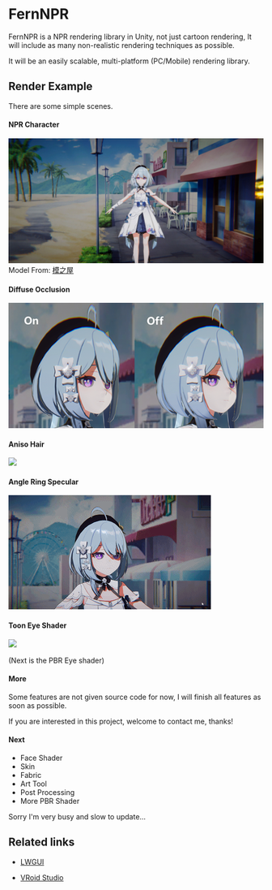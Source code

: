 # FernNPR
FernNPR is a NPR rendering library in Unity, not just cartoon rendering, It will include as many non-realistic rendering techniques as possible.

It will be an easily scalable, multi-platform (PC/Mobile) rendering library.

## Render Example
There are some simple scenes.

#### NPR Character

![](DocAssets/11-22.jpg)
Model From: [模之屋](https://www.aplaybox.com/details/model/S5d7KiigvyIb)

#### Diffuse Occlusion
![](DocAssets/Diffuse-Occlusion.png)

#### Aniso Hair
![](DocAssets/aniso-hair.gif)

#### Angle Ring Specular
![](DocAssets/angleringspecular.gif)

#### Toon Eye Shader
![](DocAssets/eyeexample.gif)

(Next is the PBR Eye shader)

#### More
Some features are not given source code for now, I will finish all features as soon as possible.

If you are interested in this project, welcome to contact me, thanks!

#### Next
- Face Shader
- Skin
- Fabric
- Art Tool
- Post Processing
- More PBR Shader

Sorry I'm very busy and slow to update...

## Related links

- [LWGUI](https://github.com/JasonMa0012/LWGUI)

- [VRoid Studio](https://vroid.com/en)
